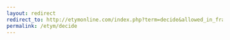```yaml
---
layout: redirect
redirect_to: http://etymonline.com/index.php?term=decide&allowed_in_frame=0
permalink: /etym/decide
---
```

